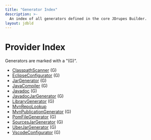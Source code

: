 ```yaml
---
title: "Generator Index"
description: >-
  An index of all generators defined in the core JDrupes Builder.
layout: jdbld
---
```


# Provider Index

Generators are marked with a "(G)".

  * [ClasspathScanner](javadoc/org/jdrupes/builder/java/ClasspathScanner.html) (G)
  * [EclipseConfigurator](javadoc/org/jdrupes/builder/eclipse/EclipseConfigurator.html) (G)
  * [JarGenerator](javadoc/org/jdrupes/builder/java/JarGenerator.html) (G)
  * [JavaCompiler](javadoc/org/jdrupes/builder/java/JavaCompiler.html) (G)
  * [Javadoc](javadoc/org/jdrupes/builder/java/Javadoc.html) (G)
  * [JavadocJarGenerator](javadoc/org/jdrupes/builder/mvnrepo/JavadocJarGenerator.html) (G)
  * [LibraryGenerator](javadoc/org/jdrupes/builder/java/LibraryGenerator.html) (G)
  * [MvnRepoLookup](javadoc/org/jdrupes/builder/mvnrepo/MvnRepoLookup.html)
  * [MvnPublicationGenerator](javadoc/org/jdrupes/builder/mvnrepo/MvnPublicationGenerator.html) (G)
  * [PomFileGenerator](javadoc/org/jdrupes/builder/mvnrepo/PomFileGenerator.html) (G)
  * [SourcesJarGenerator](javadoc/org/jdrupes/builder/mvnrepo/SourcesJarGenerator.html) (G)
  * [UberJarGenerator](javadoc/org/jdrupes/builder/uberjar/UberJarGenerator.html) (G)
  * [VscodeConfigurator](javadoc/org/jdrupes/builder/vscode/VscodeConfigurator.html) (G)
